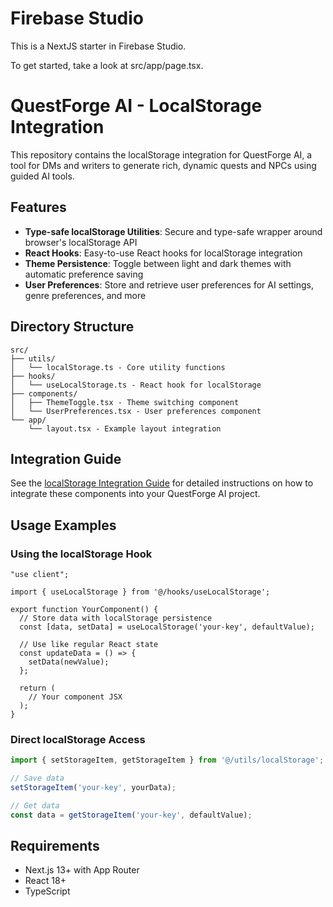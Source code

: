 # Firebase Studio

This is a NextJS starter in Firebase Studio.

To get started, take a look at src/app/page.tsx.
# QuestForge AI - LocalStorage Integration

This repository contains the localStorage integration for QuestForge AI, a tool for DMs and writers to generate rich, dynamic quests and NPCs using guided AI tools.

## Features

- **Type-safe localStorage Utilities**: Secure and type-safe wrapper around browser's localStorage API
- **React Hooks**: Easy-to-use React hooks for localStorage integration
- **Theme Persistence**: Toggle between light and dark themes with automatic preference saving
- **User Preferences**: Store and retrieve user preferences for AI settings, genre preferences, and more

## Directory Structure

```
src/
├── utils/
│   └── localStorage.ts - Core utility functions
├── hooks/
│   └── useLocalStorage.ts - React hook for localStorage
├── components/
│   ├── ThemeToggle.tsx - Theme switching component
│   └── UserPreferences.tsx - User preferences component
└── app/
    └── layout.tsx - Example layout integration
```

## Integration Guide

See the [localStorage Integration Guide](./localStorage-integration-guide.md) for detailed instructions on how to integrate these components into your QuestForge AI project.

## Usage Examples

### Using the localStorage Hook

```tsx
"use client";

import { useLocalStorage } from '@/hooks/useLocalStorage';

export function YourComponent() {
  // Store data with localStorage persistence
  const [data, setData] = useLocalStorage('your-key', defaultValue);
  
  // Use like regular React state
  const updateData = () => {
    setData(newValue);
  };
  
  return (
    // Your component JSX
  );
}
```

### Direct localStorage Access

```typescript
import { setStorageItem, getStorageItem } from '@/utils/localStorage';

// Save data
setStorageItem('your-key', yourData);

// Get data
const data = getStorageItem('your-key', defaultValue);
```

## Requirements

- Next.js 13+ with App Router
- React 18+
- TypeScript
